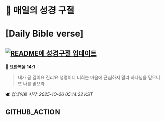 # 🙏 매일의 성경 구절
# [Daily Bible verse]
## [![README에 성경구절 업데이트](https://github.com/DONGSUKA/first_test/actions/workflows/update-readme-bible.yml/badge.svg)](https://github.com/DONGSUKA/first_test/actions/workflows/update-readme-bible.yml)
<!-- START_BIBLE_VERSE -->
📖 **요한복음 14:1**
> 내가 곧 길이요 진리요 생명이니 너희는 마음에 근심하지 말라 하나님을 믿으니 또 나를 믿으라

🕊️ _업데이트 시각: 2025-10-26 05:14:22 KST_
  <!-- END_BIBLE_VERSE -->
## GITHUB_ACTION
